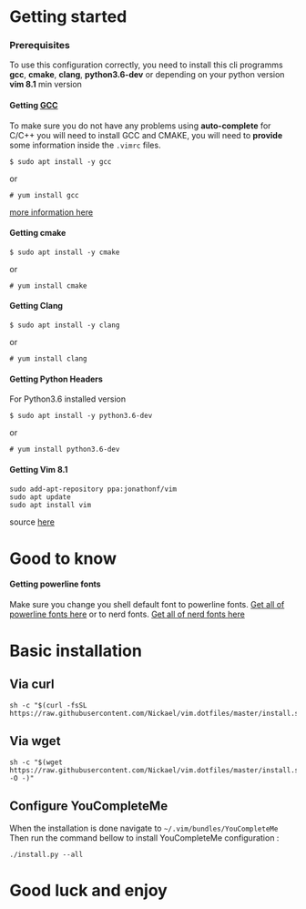 # Getting started

### Prerequisites

To use this configuration correctly, you need to install this cli programms
**gcc**, 
**cmake**, 
**clang**, 
**python3.6-dev** or depending on your python version
**vim 8.1** min version

#### Getting [GCC](https://gcc.gnu.org/install/)

To make sure you do not have any problems using **auto-complete** for C/C++ you will need to install GCC and CMAKE, you will need to
**provide** some information inside the `.vimrc` files.

```shell
$ sudo apt install -y gcc
```
or

```shell
# yum install gcc
```
[more information here](https://gcc.gnu.org/install/)

#### Getting cmake
```shell
$ sudo apt install -y cmake
```
or

```shell
# yum install cmake
```
#### Getting Clang
```shell
$ sudo apt install -y clang
```
or

```shell
# yum install clang
```
#### Getting Python Headers
For Python3.6 installed version

```shell
$ sudo apt install -y python3.6-dev
```
or

```shell
# yum install python3.6-dev
```

#### Getting Vim 8.1
```shell
sudo add-apt-repository ppa:jonathonf/vim
sudo apt update
sudo apt install vim
```
source [here](https://itsfoss.com/vim-8-release-install/)

# Good to know

#### Getting powerline fonts

Make sure you change you shell default font to powerline fonts. [Get all of powerline fonts here](https://github.com/powerline/fonts)
or to nerd fonts. [Get all of nerd fonts here](https://github.com/ryanoasis/nerd-fonts#font-installation)

# Basic installation

## Via curl

```shell
sh -c "$(curl -fsSL https://raw.githubusercontent.com/Nickael/vim.dotfiles/master/install.sh)"
```

## Via wget

```shell
sh -c "$(wget https://raw.githubusercontent.com/Nickael/vim.dotfiles/master/install.sh -O -)"
```
<!--
# IMPORTANT

* If you want vim to use ***powerline ***  
-->

## Configure YouCompleteMe
When the installation is done navigate to `~/.vim/bundles/YouCompleteMe`
Then run the command bellow to install YouCompleteMe configuration : 

```shell
./install.py --all
```

# Good luck and enjoy
